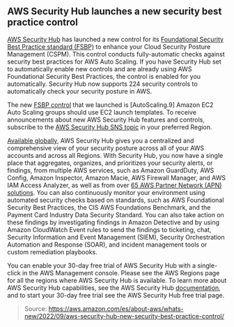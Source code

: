 ## AWS Security Hub launches a new security best practice control

[AWS Security Hub](https://aws.amazon.com/security-hub/) has launched a new control for its [Foundational Security Best Practice standard (FSBP)](https://docs.aws.amazon.com/securityhub/latest/userguide/securityhub-standards-fsbp.html) to enhance your Cloud Security Posture Management (CSPM). This control conducts fully-automatic checks against security best practices for AWS Auto Scaling. If you have Security Hub set to automatically enable new controls and are already using AWS Foundational Security Best Practices, the control is enabled for you automatically. Security Hub now supports 224 security controls to automatically check your security posture in AWS.

The new [FSBP control](https://docs.aws.amazon.com/securityhub/latest/userguide/securityhub-standards-fsbp-controls.html) that we launched is [AutoScaling.9] Amazon EC2 Auto Scaling groups should use EC2 launch templates.
To receive announcements about new AWS Security Hub features and controls, subscribe to the [AWS Security Hub SNS topic](https://docs.aws.amazon.com/securityhub/latest/userguide/securityhub-announcements.html) in your preferred Region.

[Available globally](https://docs.aws.amazon.com/securityhub/latest/userguide/securityhub-regions.html), AWS Security Hub gives you a centralized and comprehensive view of your security posture across all of your AWS accounts and across all Regions. With Security Hub, you now have a single place that aggregates, organizes, and prioritizes your security alerts, or findings, from multiple AWS services, such as Amazon GuardDuty, AWS Config, Amazon Inspector, Amazon Macie, AWS Firewall Manager, and AWS IAM Access Analyzer, as well as from over [65 AWS Partner Network (APN) solutions](https://aws.amazon.com/security-hub/partners/). You can also continuously monitor your environment using automated security checks based on standards, such as AWS Foundational Security Best Practices, the CIS AWS Foundations Benchmark, and the Payment Card Industry Data Security Standard. You can also take action on these findings by investigating findings in Amazon Detective and by using Amazon CloudWatch Event rules to send the findings to ticketing, chat, Security Information and Event Management (SIEM), Security Orchestration Automation and Response (SOAR), and incident management tools or custom remediation playbooks.

You can enable your 30-day free trial of AWS Security Hub with a single-click in the AWS Management console. Please see the AWS Regions page for all the regions where AWS Security Hub is available. To learn more about AWS Security Hub capabilities, see the AWS Security Hub [documentation](https://docs.aws.amazon.com/securityhub/latest/userguide/what-is-securityhub.html), and to start your 30-day free trial see the AWS Security Hub free trial page.

> Source: https://aws.amazon.com/es/about-aws/whats-new/2022/09/aws-security-hub-new-security-best-practice-control/